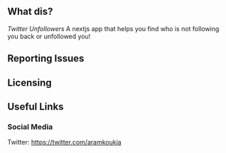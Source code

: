 ## What dis?
*Twitter Unfollowers*
A nextjs app that helps you find who is not following you back or unfollowed you!

## Reporting Issues


## Licensing


## Useful Links


### Social Media

Twitter: <https://twitter.com/aramkoukia>
